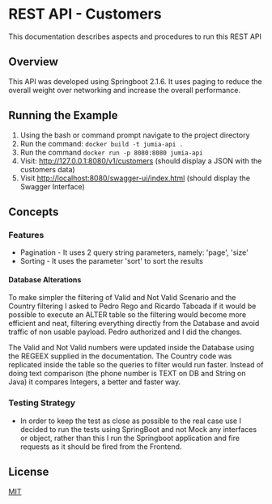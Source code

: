 # REST API - Customers

This documentation describes aspects and procedures to run this REST API

## Overview

This API was developed using Springboot 2.1.6.  It uses paging to reduce the overall weight over networking and increase the overall performance.

## Running the Example

1. Using the bash or command prompt navigate to the project directory
2. Run the command:
	```docker build -t jumia-api .```
3. Run the command
	```docker run -p 8080:8080 jumia-api```
4. Visit: <http://127.0.0.1:8080/v1/customers> (should display a JSON with the customers data)
5. Visit <http://localhost:8080/swagger-ui/index.html> (should display the Swagger Interface)

## Concepts

### Features
- Pagination - It uses 2 query string parameters, namely: 'page', 'size' 
- Sorting - It uses the parameter 'sort' to sort the results

#### Database Alterations
To make simpler the filtering of Valid and Not Valid Scenario and the Country filtering I asked to Pedro Rego and Ricardo Taboada if it would be possible to execute an ALTER table so the filtering would become more efficient and neat, filtering everything directly from the Database and avoid traffic of non usable payload.  Pedro authorized and I did the changes.

The Valid and Not Valid numbers were updated inside the Database using the REGEEX supplied in the documentation.  The Country code was replicated inside the table so the queries to filter would run faster.  Instead of doing text comparison (the phone number is TEXT on DB and String on Java) it compares Integers, a better and faster way.
 
### Testing Strategy
- In order to keep the test as close as possible to the real case use I decided to run the tests using SpringBoot and not Mock any interfaces or object, rather than this I run the Springboot application and fire requests as it should be fired from the Frontend.

## License

[MIT](https://opensource.org/licenses/MIT)